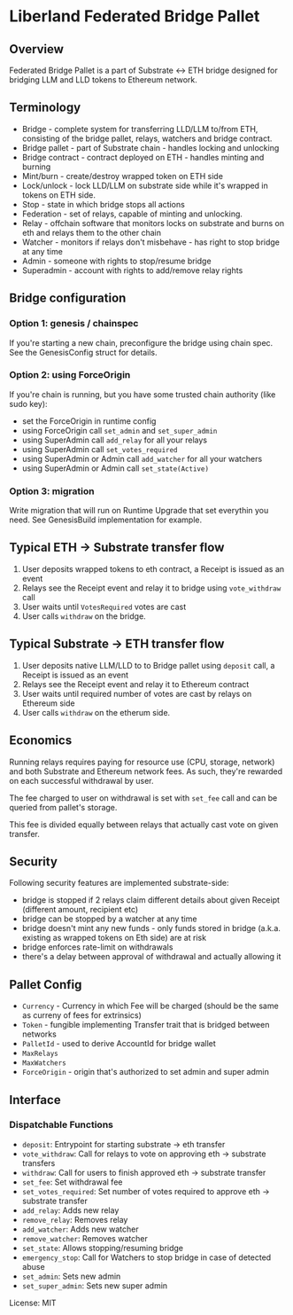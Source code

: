 # Liberland Federated Bridge Pallet

## Overview

Federated Bridge Pallet is a part of Substrate <-> ETH bridge designed for
bridging LLM and LLD tokens to Ethereum network.

## Terminology

* Bridge - complete system for transferring LLD/LLM to/from ETH, consisting
  of the bridge pallet, relays, watchers and bridge contract.
* Bridge pallet - part of Substrate chain - handles locking and unlocking
* Bridge contract - contract deployed on ETH - handles minting and burning 
* Mint/burn - create/destroy wrapped token on ETH side
* Lock/unlock - lock LLD/LLM on substrate side while it's wrapped in tokens on ETH side.
* Stop - state in which bridge stops all actions
* Federation - set of relays, capable of minting and unlocking.
* Relay - offchain software that monitors locks on substrate and burns on eth and relays them to the other chain
* Watcher - monitors if relays don't misbehave - has right to stop bridge at any time
* Admin - someone with rights to stop/resume bridge
* Superadmin - account with rights to add/remove relay rights

## Bridge configuration

### Option 1: genesis / chainspec

If you're starting a new chain, preconfigure the bridge using chain spec.
See the GenesisConfig struct for details.

### Option 2: using ForceOrigin

If you're chain is running, but you have some trusted chain authority (like sudo key):
* set the ForceOrigin in runtime config
* using ForceOrigin call `set_admin` and `set_super_admin`
* using SuperAdmin call `add_relay` for all your relays
* using SuperAdmin call `set_votes_required`
* using SuperAdmin or Admin call `add_watcher` for all your watchers
* using SuperAdmin or Admin call `set_state(Active)`

### Option 3: migration

Write migration that will run on Runtime Upgrade that set everythin you
need. See GenesisBuild implementation for example.

## Typical ETH -> Substrate transfer flow

1. User deposits wrapped tokens to eth contract, a Receipt is issued as an event
2. Relays see the Receipt event and relay it to bridge using `vote_withdraw` call
3. User waits until `VotesRequired` votes are cast
4. User calls `withdraw` on the bridge.

## Typical Substrate -> ETH transfer flow

1. User deposits native LLM/LLD to to Bridge pallet using `deposit` call, a
   Receipt is issued as an event
2. Relays see the Receipt event and relay it to Ethereum contract
3. User waits until required number of votes are cast by relays on Ethereum side
4. User calls `withdraw` on the etherum side.

## Economics

Running relays requires paying for resource use (CPU, storage, network) and
both Substrate and Ethereum network fees. As such, they're rewarded on each
successful withdrawal by user.

The fee charged to user on withdrawal is set with `set_fee` call and can be
queried from pallet's storage.

This fee is divided equally between relays that actually cast vote on given
transfer.

## Security

Following security features are implemented substrate-side:
* bridge is stopped if 2 relays claim different details about given Receipt
  (different amount, recipient etc)
* bridge can be stopped by a watcher at any time
* bridge doesn't mint any new funds - only funds stored in bridge (a.k.a.
  existing as wrapped tokens on Eth side) are at risk
* bridge enforces rate-limit on withdrawals
* there's a delay between approval of withdrawal and actually allowing it


## Pallet Config

* `Currency` - Currency in which Fee will be charged (should be the same as
   curreny of fees for extrinsics)
* `Token` - fungible implementing Transfer trait that is bridged between
   networks
* `PalletId` - used to derive AccountId for bridge wallet
* `MaxRelays`
* `MaxWatchers`
* `ForceOrigin` - origin that's authorized to set admin and super admin


## Interface

### Dispatchable Functions

* `deposit`: Entrypoint for starting substrate -> eth transfer
* `vote_withdraw`: Call for relays to vote on approving eth -> substrate transfers
* `withdraw`: Call for users to finish approved eth -> substrate transfer
* `set_fee`: Set withdrawal fee
* `set_votes_required`: Set number of votes required to approve eth -> substrate transfer
* `add_relay`: Adds new relay
* `remove_relay`: Removes relay
* `add_watcher`: Adds new watcher
* `remove_watcher`: Removes watcher
* `set_state`: Allows stopping/resuming bridge
* `emergency_stop`: Call for Watchers to stop bridge in case of detected abuse
* `set_admin`: Sets new admin
* `set_super_admin`: Sets new super admin


License: MIT
